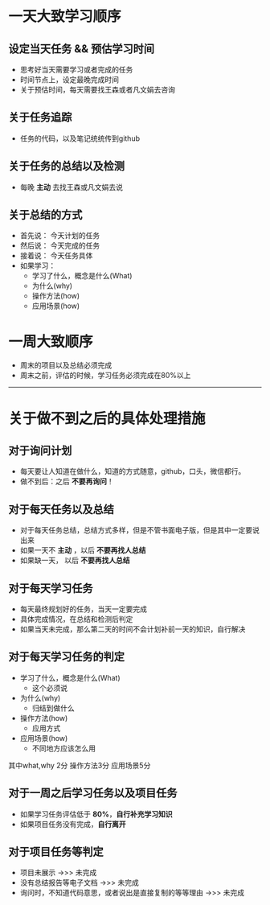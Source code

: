 # 一天大致学习顺序

## 设定当天任务 && 预估学习时间
* 思考好当天需要学习或者完成的任务
* 时间节点上，设定最晚完成时间
* 关于预估时间，每天需要找王森或者凡文娟去咨询

## 关于任务追踪
* 任务的代码，以及笔记统统传到github

## 关于任务的总结以及检测
* 每晚 **主动** 去找王森或凡文娟去说

## 关于总结的方式
* 首先说： 今天计划的任务
* 然后说： 今天完成的任务
* 接着说： 今天任务具体
* 如果学习：
  * 学习了什么，概念是什么(What)
  * 为什么(why)
  * 操作方法(how)
  * 应用场景(how)

# 一周大致顺序
* 周末的项目以及总结必须完成
* 周末之前，评估的时候，学习任务必须完成在80%以上

---
# 关于做不到之后的具体处理措施
## 对于询问计划
* 每天要让人知道在做什么，知道的方式随意，github，口头，微信都行。
* 做不到后：之后 **不要再询问**！

## 对于每天任务以及总结
* 对于每天任务总结，总结方式多样，但是不管书面电子版，但是其中一定要说出来
* 如果一天不 **主动** ，以后 **不要再找人总结**
* 如果缺一天， 以后 **不要再找人总结**

## 对于每天学习任务
* 每天最终规划好的任务，当天一定要完成
* 具体完成情况，在总结和检测后判定
* 如果当天未完成，那么第二天的时间不会计划补前一天的知识，自行解决

## 对于每天学习任务的判定
* 学习了什么，概念是什么(What)
  * 这个必须说  
* 为什么(why)
  * 归结到做什么
* 操作方法(how)
  * 应用方式
* 应用场景(how)
  * 不同地方应该怎么用

其中what,why 2分  操作方法3分  应用场景5分

## 对于一周之后学习任务以及项目任务
* 如果学习任务评估低于 **80%**，**自行补充学习知识**
* 如果项目任务没有完成，**自行离开**

## 对于项目任务等判定
* 项目未展示 ->>> 未完成
* 没有总结报告等电子文档 ->>> 未完成
* 询问时，不知道代码意思，或者说出是直接复制的等等理由  ->>> 未完成
